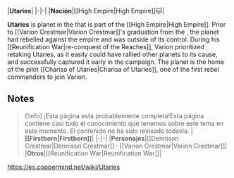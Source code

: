 |**Utaries**|
|-|-|
|**Nación**|[[High Empire\|High Empire]]🐱︎|

**Utaries** is planet in the  that is part of the [[High Empire\|High Empire]].
Prior to [[Varion Crestmar\|Varion Crestmar]]'s graduation from the , the planet had rebelled against the empire and was outside of its control. During his [[Reunification War\|re-conquest of the Reaches]], Varion prioritized retaking Utaries, as it easily could have rallied other planets to its cause, and successfully captured it early in the campaign.
The planet is the home of the pilot [[Charisa of Utaries\|Charisa of Utaries]], one of the first rebel commanders to join Varion.

## Notes

> [!info] ¡Esta página está probablemente completa!Esta página contiene casi todo el conocimiento que tenemos sobre este tema en este momento.
El contenido no ha sido revisado todavía.
|**[[Firstborn\|Firstborn]]**|
|-|-|
|**Personajes**|[[Dennison Crestmar\|Dennison Crestmar]] · [[Varion Crestmar\|Varion Crestmar]]|
|**Otros**|[[Reunification War\|Reunification War]]|



https://es.coppermind.net/wiki/Utaries
